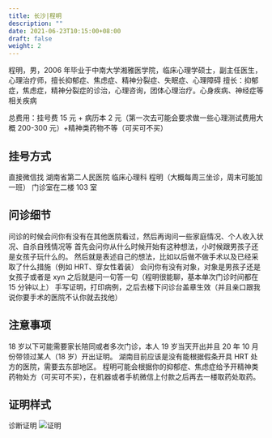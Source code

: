 ```yaml
---
title: 长沙|程明
description: ""
date: 2021-06-23T10:15:00+08:00
draft: false
weight: 2
---
```


程明，男，2006 年毕业于中南大学湘雅医学院，临床心理学硕士，副主任医生，心理治疗师，擅长抑郁症、焦虑症、精神分裂症、失眠症、心理障碍
擅长：抑郁症，焦虑症，精神分裂症的诊治，心理咨询，团体心理治疗。心身疾病、神经症等相关疾病

总费用：挂号费 15 元 + 病历本 2 元（第一次去可能会要求做一些心理测试费用大概 200-300 元）+精神类药物不等（可买可不买）

## 挂号方式

直接微信找 湖南省第二人民医院 临床心理科 程明（大概每周三坐诊，周末可能加一班）
门诊室在二楼 103 室

## 问诊细节

问诊的时候会问你有没有在其他医院看过，然后再询问一些家庭情况、个人收入状况、自杀自残情况等
首先会问你从什么时候开始有这种想法，小时候跟男孩子还是女孩子玩什么的。
然后就是表述自己的想法，比如以后做不做手术以及已经采取了什么措施（例如 HRT、穿女性着装）
会问你有没有对象，对象是男孩子还是女孩子或者是 xyn
之后就是问一句答一句（程明很能聊，基本单次门诊时间都在 15 分钟以上）
手写证明，打印病例，之后去楼下问诊台盖章生效（并且亲口跟我说你要手术的医院不认你就去找他）

## 注意事项

18 岁以下可能需要家长陪同或者多次门诊，本人 19 岁当天开出并且 20 年 10 月份带领过某人（18 岁）开出证明。
湖南目前应该是没有能根据假条开具 HRT 处方的医院，需要去东部地区。
程明可能会根据你的抑郁症、焦虑症给予开精神类药物处方（可买可不买），在机器或者手机微信上付款之后再去一楼取药处取药。

## 证明样式

诊断证明
![证明](/images/doctor/cheng-ming-zm.jpg)
